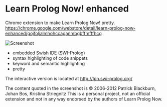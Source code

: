# Learn Prolog Now! enhanced

Chrome extension to make Learn Prolog Now! pretty.
https://chrome.google.com/webstore/detail/learn-prolog-now-enhanced/gojfoljalmhohccaganmbgbffmfffhcg

![Screenshot](https://raw.githubusercontent.com/matthias-vogt/lpn-enhanced/master/screenshot.png)

- embedded Swish IDE (SWI-Prolog)
- syntax highlighting of code snippets
- keyword and semantic highlighting
- pretty

The interactive version is located at http://lpn.swi-prolog.org/

The content quoted in the screenshot is © 2006-2012 Patrick Blackburn, Johan Bos, Kristina Striegnitz
This is a personal project, not an official extension and not in any way endorsed by the authors of Learn Prolog Now.
